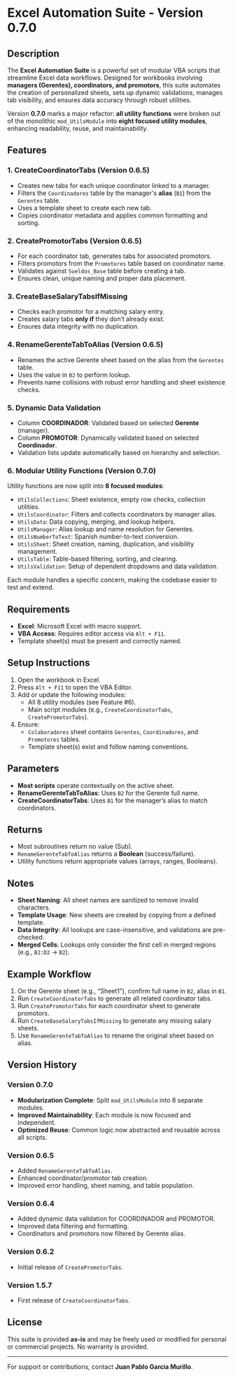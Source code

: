 # Excel Automation Suite - Version 0.7.0

## Description

The **Excel Automation Suite** is a powerful set of modular VBA scripts that streamline Excel data workflows. Designed for workbooks involving **managers (Gerentes), coordinators, and promotors**, this suite automates the creation of personalized sheets, sets up dynamic validations, manages tab visibility, and ensures data accuracy through robust utilities.

Version **0.7.0** marks a major refactor: **all utility functions** were broken out of the monolithic `mod_UtilsModule` into **eight focused utility modules**, enhancing readability, reuse, and maintainability.

## Features

### 1. **CreateCoordinatorTabs** (Version 0.6.5)

- Creates new tabs for each unique coordinator linked to a manager.
- Filters the `Coordinadores` table by the manager's **alias** (`B1`) from the `Gerentes` table.
- Uses a template sheet to create each new tab.
- Copies coordinator metadata and applies common formatting and sorting.

### 2. **CreatePromotorTabs** (Version 0.6.5)

- For each coordinator tab, generates tabs for associated promotors.
- Filters promotors from the `Promotores` table based on coordinator name.
- Validates against `Sueldos_Base` table before creating a tab.
- Ensures clean, unique naming and proper data placement.

### 3. **CreateBaseSalaryTabsIfMissing**

- Checks each promotor for a matching salary entry.
- Creates salary tabs **only if** they don’t already exist.
- Ensures data integrity with no duplication.

### 4. **RenameGerenteTabToAlias** (Version 0.6.5)

- Renames the active Gerente sheet based on the alias from the `Gerentes` table.
- Uses the value in `B2` to perform lookup.
- Prevents name collisions with robust error handling and sheet existence checks.

### 5. **Dynamic Data Validation**

- Column **COORDINADOR**: Validated based on selected **Gerente** (manager).
- Column **PROMOTOR**: Dynamically validated based on selected **Coordinador**.
- Validation lists update automatically based on hierarchy and selection.

### 6. **Modular Utility Functions (Version 0.7.0)**

Utility functions are now split into **8 focused modules**:

- `UtilsCollections`: Sheet existence, empty row checks, collection utilities.
- `UtilsCoordinator`: Filters and collects coordinators by manager alias.
- `UtilsData`: Data copying, merging, and lookup helpers.
- `UtilsManager`: Alias lookup and name resolution for Gerentes.
- `UtilsNumberToText`: Spanish number-to-text conversion.
- `UtilsSheet`: Sheet creation, naming, duplication, and visibility management.
- `UtilsTable`: Table-based filtering, sorting, and clearing.
- `UtilsValidation`: Setup of dependent dropdowns and data validation.

Each module handles a specific concern, making the codebase easier to test and extend.

## Requirements

- **Excel**: Microsoft Excel with macro support.
- **VBA Access**: Requires editor access via `Alt + F11`.
- Template sheet(s) must be present and correctly named.

## Setup Instructions

1. Open the workbook in Excel.
2. Press `Alt + F11` to open the VBA Editor.
3. Add or update the following modules:
   - All 8 utility modules (see Feature #6).
   - Main script modules (e.g., `CreateCoordinatorTabs`, `CreatePromotorTabs`).
4. Ensure:
   - `Colaboradores` sheet contains `Gerentes`, `Coordinadores`, and `Promotores` tables.
   - Template sheet(s) exist and follow naming conventions.

## Parameters

- **Most scripts** operate contextually on the active sheet.
- **RenameGerenteTabToAlias**: Uses `B2` for the Gerente full name.
- **CreateCoordinatorTabs**: Uses `B1` for the manager’s alias to match coordinators.

## Returns

- Most subroutines return no value (Sub).
- `RenameGerenteTabToAlias` returns a **Boolean** (success/failure).
- Utility functions return appropriate values (arrays, ranges, Booleans).

## Notes

- **Sheet Naming**: All sheet names are sanitized to remove invalid characters.
- **Template Usage**: New sheets are created by copying from a defined template.
- **Data Integrity**: All lookups are case-insensitive, and validations are pre-checked.
- **Merged Cells**: Lookups only consider the first cell in merged regions (e.g., `B2:D2` → `B2`).

## Example Workflow

1. On the Gerente sheet (e.g., “Sheet1”), confirm full name in `B2`, alias in `B1`.
2. Run `CreateCoordinatorTabs` to generate all related coordinator tabs.
3. Run `CreatePromotorTabs` for each coordinator sheet to generate promotors.
4. Run `CreateBaseSalaryTabsIfMissing` to generate any missing salary sheets.
5. Use `RenameGerenteTabToAlias` to rename the original sheet based on alias.

## Version History

### Version 0.7.0

- **Modularization Complete**: Split `mod_UtilsModule` into 8 separate modules.
- **Improved Maintainability**: Each module is now focused and independent.
- **Optimized Reuse**: Common logic now abstracted and reusable across all scripts.

### Version 0.6.5

- Added `RenameGerenteTabToAlias`.
- Enhanced coordinator/promotor tab creation.
- Improved error handling, sheet naming, and table population.

### Version 0.6.4

- Added dynamic data validation for COORDINADOR and PROMOTOR.
- Improved data filtering and formatting.
- Coordinators and promotors now filtered by Gerente alias.

### Version 0.6.2

- Initial release of `CreatePromotorTabs`.

### Version 1.5.7

- First release of `CreateCoordinatorTabs`.

## License

This suite is provided **as-is** and may be freely used or modified for personal or commercial projects. No warranty is provided.

---

For support or contributions, contact **Juan Pablo Garcia Murillo**.